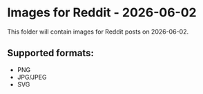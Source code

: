 # Images for Reddit - 2026-06-02

This folder will contain images for Reddit posts on 2026-06-02.

## Supported formats:
- PNG
- JPG/JPEG
- SVG
